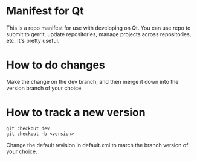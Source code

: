 # Manifest for Qt

This is a repo manifest for use with developing on Qt. You can use repo to
submit to gerrit, update repositories, manage projects across repositories, etc.
It's pretty useful.

# How to do changes

Make the change on the dev branch, and then merge it down into the version
branch of your choice.

# How to track a new version

    git checkout dev
    git checkout -b <version>

Change the default revision in default.xml to match the branch version of
your choice.
